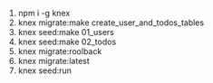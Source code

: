 1. npm i -g knex
2. knex migrate:make create_user_and_todos_tables
3. knex seed:make 01_users
4. knex seed:make 02_todos
5. knex migrate:roolback
6. knex migrate:latest
7. knex seed:run
